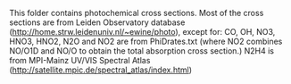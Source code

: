 This folder contains photochemical cross sections.
Most of the cross sections are from Leiden Observatory database (http://home.strw.leidenuniv.nl/~ewine/photo), except for:
CO, OH, NO3, HNO3, HNO2, N2O and NO2 are from PhiDrates.txt
(where NO2 combines NO/O1D and NO/O to obtain the total absorption cross section.)
N2H4 is from MPI-Mainz UV/VIS Spectral Atlas (http://satellite.mpic.de/spectral_atlas/index.html)